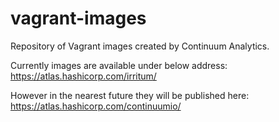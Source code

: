 # vagrant-images
Repository of Vagrant images created by Continuum Analytics.

Currently images are available under below address:
https://atlas.hashicorp.com/irritum/

However in the nearest future they will be published here:
https://atlas.hashicorp.com/continuumio/
